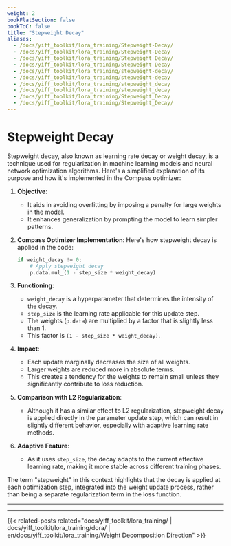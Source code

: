 ```yaml
---
weight: 2
bookFlatSection: false
bookToC: false
title: "Stepweight Decay"
aliases:
  - /docs/yiff_toolkit/lora_training/Stepweight-Decay/
  - /docs/yiff_toolkit/lora_training/Stepweight-Decay
  - /docs/yiff_toolkit/lora_training/Stepweight Decay/
  - /docs/yiff_toolkit/lora_training/Stepweight Decay
  - /docs/yiff_toolkit/lora_training/stepweight-decay/
  - /docs/yiff_toolkit/lora_training/stepweight-decay
  - /docs/yiff_toolkit/lora_training/stepweight_decay
  - /docs/yiff_toolkit/lora_training/stepweight_decay
  - /docs/yiff_toolkit/lora_training/Stepweight_Decay
  - /docs/yiff_toolkit/lora_training/Stepweight_Decay/
---
```


<!--markdownlint-disable MD025 -->

# Stepweight Decay

Stepweight decay, also known as learning rate decay or weight decay, is a technique used for regularization in machine learning models and neural network optimization algorithms. Here's a simplified explanation of its purpose and how it's implemented in the Compass optimizer:

1. **Objective**:
   - It aids in avoiding overfitting by imposing a penalty for large weights in the model.
   - It enhances generalization by prompting the model to learn simpler patterns.

2. **Compass Optimizer Implementation**:
   Here's how stepweight decay is applied in the code:

   ```python
   if weight_decay != 0:
       # Apply stepweight decay
       p.data.mul_(1 - step_size * weight_decay)
   ```

3. **Functioning**:
   - `weight_decay` is a hyperparameter that determines the intensity of the decay.
   - `step_size` is the learning rate applicable for this update step.
   - The weights (`p.data`) are multiplied by a factor that is slightly less than 1.
   - This factor is `(1 - step_size * weight_decay)`.

4. **Impact**:
   - Each update marginally decreases the size of all weights.
   - Larger weights are reduced more in absolute terms.
   - This creates a tendency for the weights to remain small unless they significantly contribute to loss reduction.

5. **Comparison with L2 Regularization**:
   - Although it has a similar effect to L2 regularization, stepweight decay is applied directly in the parameter update step, which can result in slightly different behavior, especially with adaptive learning rate methods.

6. **Adaptive Feature**:
   - As it uses `step_size`, the decay adapts to the current effective learning rate, making it more stable across different training phases.

The term "stepweight" in this context highlights that the decay is applied at each optimization step, integrated into the weight update process, rather than being a separate regularization term in the loss function.

---

---

{{< related-posts related="docs/yiff_toolkit/lora_training/ | docs/yiff_toolkit/lora_training/dora/ | en/docs/yiff_toolkit/lora_training/Weight Decomposition Direction" >}}
